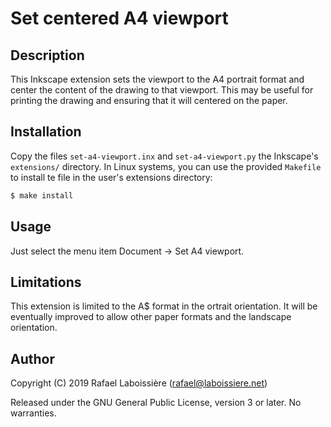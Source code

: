 # Set centered A4 viewport

## Description

This Inkscape extension sets the viewport to the A4 portrait format and
center the content of the drawing to that viewport.  This may be useful for
printing the drawing and ensuring that it will centered on the paper.

## Installation

Copy the files `set-a4-viewport.inx` and `set-a4-viewport.py` the
Inkscape's `extensions/` directory.  In Linux systems, you can use the
provided `Makefile` to install te file in the user's extensions directory:

```sh
$ make install
```

## Usage

Just select the menu item Document → Set A4 viewport.

## Limitations

This extension is limited to the A$ format in the ortrait orientation.  It
will be eventually improved to allow other paper formats and the landscape
orientation.

## Author

Copyright (C) 2019  Rafael Laboissière (<rafael@laboissiere.net>)

Released under the GNU General Public License, version 3 or later.  No warranties.
